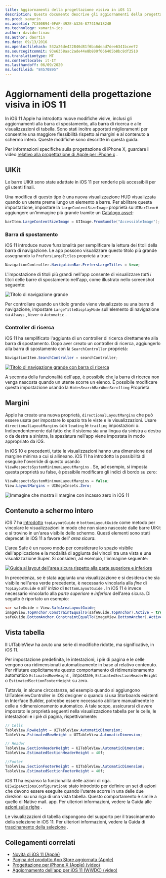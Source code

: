 ```yaml
---
title: Aggiornamenti della progettazione visiva in iOS 11
description: Questo documento descrive gli aggiornamenti della progettazione visiva introdotti in iOS 11. Viene illustrato come modificare le barre di navigazione, i controller di ricerca, i margini, il contenuto a schermo intero e le visualizzazioni di tabella.
ms.prod: xamarin
ms.assetid: 7C300B94-0FAF-492E-A326-877419A1824B
ms.technology: xamarin-ios
author: davidortinau
ms.author: daortin
ms.date: 09/13/2016
ms.openlocfilehash: 532a26de422846d81f6ba6dead7dee6341bcee72
ms.sourcegitcommit: 93e6358aac2ade44e8b800f066405b8bc8df2510
ms.translationtype: MT
ms.contentlocale: it-IT
ms.lasthandoff: 06/09/2020
ms.locfileid: "84570895"
---
```

# <a name="visual-design-updates-in-ios-11"></a>Aggiornamenti della progettazione visiva in iOS 11

In iOS 11 Apple ha introdotto nuove modifiche visive, inclusi gli aggiornamenti alla barra di spostamento, alla barra di ricerca e alle visualizzazioni di tabella. Sono stati inoltre apportati miglioramenti per consentire una maggiore flessibilità rispetto ai margini e al contenuto a schermo intero. Queste modifiche sono descritte in questa guida. 

Per informazioni specifiche sulla progettazione di iPhone X, guardare il video [relativo alla progettazione di Apple per iPhone x](https://developer.apple.com/videos/play/fall2017/801/) .

## <a name="uikit"></a>UIKit

Le barre UIKit sono state adattate in iOS 11 per renderle più accessibili per gli utenti finali.

Una modifica di questo tipo è una nuova visualizzazione HUD visualizzata quando un utente preme lungo un elemento a barre. Per abilitare questa impostazione, impostare la `largeContentSizeImage` proprietà su `UIBarItem` e aggiungere un'immagine più grande tramite un [Catalogo asset](~/ios/app-fundamentals/images-icons/displaying-an-image.md):

```csharp
barItem.LargeContentSizeImage = UIImage.FromBundle("AccessibleImage");
```

### <a name="navigation-bar"></a>Barra di spostamento
iOS 11 introduce nuove funzionalità per semplificare la lettura dei titoli della barra di navigazione. Le app possono visualizzare questo titolo più grande assegnando la `PrefersLargeTitles` proprietà a true:

```csharp
NavigationController.NavigationBar.PrefersLargeTitles = true;
```

L'impostazione di titoli più grandi nell'app consente di visualizzare _tutti i_ titoli delle barre di spostamento nell'app, come illustrato nello screenshot seguente:

![Titolo di navigazione grande](visual-design-images/image7.png)

Per controllare quando un titolo grande viene visualizzato su una barra di navigazione, impostare `LargeTitleDisplayMode` sull'elemento di navigazione su `Always` , `Never` o `Automatic` .

### <a name="search-controller"></a>Controller di ricerca

iOS 11 ha semplificato l'aggiunta di un controller di ricerca direttamente alla barra di spostamento. Dopo aver creato un controller di ricerca, aggiungerlo alla barra di spostamento con la `SearchController` proprietà:

```csharp
NavigationItem.SearchController = searchController;
```

[![Titolo di navigazione grande con barra di ricerca](visual-design-images/image8-sml.png)](visual-design-images/image8-sml.png#lightbox)

A seconda della funzionalità dell'app, è possibile che la barra di ricerca non venga nascosta quando un utente scorre un elenco. È possibile modificare questa impostazione usando la `HidesSearchBarWhenScrolling` Proprietà.

## <a name="margins"></a>Margini

Apple ha creato una nuova proprietà, `directionalLayoutMargins` che può essere usata per impostare lo spazio tra le viste e le visualizzazioni. Usare `directionalLayoutMargins` con `leading` le `trailing` impostazioni o. Indipendentemente dal fatto che il sistema sia una lingua da sinistra a destra o da destra a sinistra, la spaziatura nell'app viene impostata in modo appropriato da iOS.

In iOS 10 e precedenti, tutte le visualizzazioni hanno una dimensione del margine minima a cui si allineano. iOS 11 ha introdotto la possibilità di eseguire l'override di questo usando `ViewRespectsSystemMinimumLayoutMargins` . Se, ad esempio, si imposta questa proprietà su false, è possibile modificare gli indici di bordo su zero:

```csharp
ViewRespectsSystemMinimumLayoutMargins = false;
View.LayoutMargins = UIEdgeInsets.Zero;
```

![Immagine che mostra il margine con incasso zero in iOS 11](visual-design-images/image9.png)

<a name="fullscreen"></a>

## <a name="full-screen-content"></a>Contenuto a schermo intero

iOS 7 ha [introdotto](~/ios/platform/introduction-to-ios7/ios7-ui.md#fullscreen) `topLayoutGuide` e `bottomLayoutGuide` come metodo per vincolare le visualizzazioni in modo che non siano nascoste dalle barre UIKit e si trovino in un'area visibile dello schermo. Questi elementi sono stati deprecati in iOS 11 a favore dell' _area sicura_.

L'area Safe è un nuovo modo per considerare lo spazio visibile dell'applicazione e la modalità di aggiunta dei vincoli tra una vista e una visualizzazione Super. Si consideri, ad esempio, l'immagine seguente:

[![Guida al layout dell'area sicura rispetto alla parte superiore e inferiore](visual-design-images/image10-sml.png)](visual-design-images/image10.png#lightbox)

In precedenza, se è stata aggiunta una visualizzazione e si desidera che sia visibile nell'area verde precedente, è necessario vincolarla alla _fine_ di `TopLayoutGuide` e all' _inizio_ di `BottomLayoutGuide` . In iOS 11 è invece necessario vincolarlo alla _parte superiore_ e _inferiore_ dell'area sicura. Di seguito è riportato un esempio:

```csharp
var safeGuide = View.SafeAreaLayoutGuide;
imageView.TopAnchor.ConstraintEqualTo(safeGuide.TopAnchor).Active = true;
safeGuide.BottomAnchor.ConstraintEqualTo(imageView.BottomAnchor).Active = true;
```

## <a name="table-view"></a>Vista tabella

Il UITableView ha avuto una serie di modifiche ridotte, ma significative, in iOS 11.

Per impostazione predefinita, le intestazioni, i piè di pagina e le celle vengono ora ridimensionati automaticamente in base al relativo contenuto. Per rifiutare esplicitamente questo comportamento di ridimensionamento automatico `EstimatedRowHeight` , impostare, `EstimatedSectionHeaderHeight` o `EstimatedSectionFooterHeight` su zero.

Tuttavia, in alcune circostanze, ad esempio quando si aggiungono UITableViewController in iOS designer o quando si usa Storboards esistenti in Interface Builder, potrebbe essere necessario abilitare manualmente le celle a ridimensionamento automatico. A tale scopo, assicurarsi di avere impostato le proprietà seguenti nella visualizzazione tabella per le celle, le intestazioni e i piè di pagina, rispettivamente:

```csharp
// Cells
TableView.RowHeight = UITableView.AutomaticDimension;
TableView.EstimatedRowHeight = UITableView.AutomaticDimension;

// Header
TableView.SectionHeaderHeight = UITableView.AutomaticDimension;
TableView.EstimatedSectionHeaderHeight = 40f;

//Footer
TableView.SectionFooterHeight = UITableView.AutomaticDimension;
TableView.EstimatedSectionFooterHeight = 40f;

```

iOS 11 ha espanso la funzionalità delle azioni di riga. `UISwipeActionsConfiguration`è stato introdotto per definire un set di azioni che devono essere eseguite quando l'utente scorre in una delle due direzioni su una riga di una vista tabella. Questo comportamento è simile a quello di Native mail. app. Per ulteriori informazioni, vedere la Guida alle [azioni sulle righe](~/ios/user-interface/controls/tables/row-action.md) .

Le visualizzazioni di tabella dispongono del supporto per il trascinamento della selezione in iOS 11. Per ulteriori informazioni, vedere la Guida di [trascinamento della selezione](~/ios/platform/introduction-to-ios11/drag-and-drop.md#uitableview) .

## <a name="related-links"></a>Collegamenti correlati

- [Novità di iOS 11 (Apple)](https://developer.apple.com/ios/)
- [Pagina del prodotto App Store aggiornata (Apple)](https://developer.apple.com/app-store/product-page/)
- [Progettazione per iPhone X (Apple) (video)](https://developer.apple.com/videos/play/fall2017/801/)
- [Aggiornamento dell'app per iOS 11 (WWDC) (video)](https://developer.apple.com/videos/play/wwdc2017/204/)
